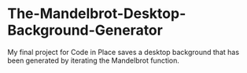 # The-Mandelbrot-Desktop-Background-Generator
My final project for Code in Place saves a desktop background that has been generated by iterating the Mandelbrot function.
